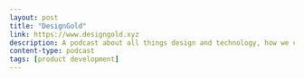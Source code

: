 ```yaml
---
layout: post
title: "DesignGold"
link: https://www.designgold.xyz
description: A podcast about all things design and technology, how we can create better experiences and the pitfall of things not considered or overlooked.
content-type: podcast
tags: [product development]
---
```

